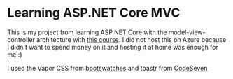 ﻿# Learning ASP.NET Core MVC

This is my project from learning ASP.NET Core with the model-view-controller architecture with [this course](https://www.youtube.com/watch?v=hZ1DASYd9rk). I did not host this on Azure because I didn't want to spend money on it and hosting it at home was enough for me :)

I used the Vapor CSS from [bootswatches](https://bootswatch.com/) and toastr from [CodeSeven](https://github.com/CodeSeven/toastr)
